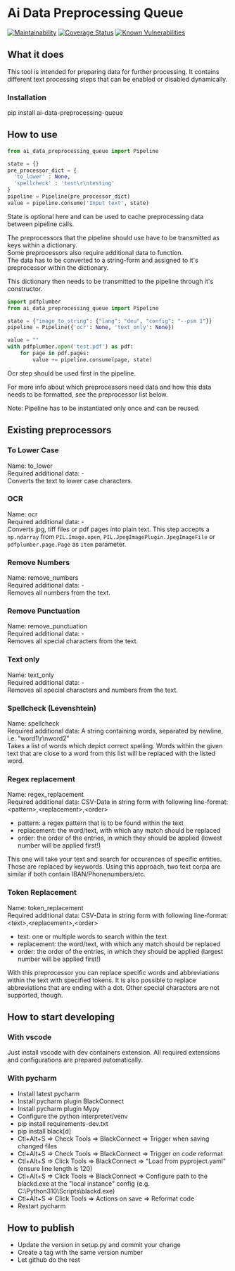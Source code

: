 # Ai Data Preprocessing Queue
[![Maintainability][codeclimate-image]][codeclimate-url]
[![Coverage Status][coveralls-image]][coveralls-url]
[![Known Vulnerabilities][snyk-image]][snyk-url]

## What it does
This tool is intended for preparing data for further processing.
It contains different text processing steps that can be enabled or disabled dynamically.


### Installation
pip install ai-data-preprocessing-queue

## How to use
```python
from ai_data_preprocessing_queue import Pipeline

state = {}
pre_processor_dict = {
  'to_lower' : None,
  'spellcheck' : 'test\r\ntesting'
}
pipeline = Pipeline(pre_processor_dict)
value = pipeline.consume('Input text', state)
```
        

State is optional here and can be used to cache preprocessing data between pipeline calls.

The preprocessors that the pipeline should use have to be transmitted as keys within a dictionary.  
Some preprocessors also require additional data to function.  
The data has to be converted to a string-form and assigned to it's preprocessor within the dictionary.

This dictionary then needs to be transmitted to the pipeline through it's constructor.

```python
import pdfplumber
from ai_data_preprocessing_queue import Pipeline

state = {"image_to_string": {"lang": "deu", "config": "--psm 1"}}
pipeline = Pipeline({'ocr': None, 'text_only': None})

value = ""
with pdfplumber.open('test.pdf') as pdf:
    for page in pdf.pages:
        value += pipeline.consume(page, state)

```

Ocr step should be used first in the pipeline.

For more info about which preprocessors need data and how this data needs to be formatted, see the preprocessor list below.

Note: Pipeline has to be instantiated only once and can be reused.

## Existing preprocessors

### To Lower Case
Name: to_lower  
Required additional data: -  
Converts the text to lower case characters.

### OCR
Name: ocr  
Required additional data: -  
Converts jpg, tiff files or pdf pages into plain text. This step accepts a `np.ndarray` from `PIL.Image.open`, `PIL.JpegImagePlugin.JpegImageFile` or `pdfplumber.page.Page` as `item` parameter.

### Remove Numbers
Name: remove_numbers  
Required additional data: -  
Removes all numbers from the text.

### Remove Punctuation
Name: remove_punctuation  
Required additional data: -  
Removes all special characters from the text.

### Text only
Name: text_only  
Required additional data: -  
Removes all special characters and numbers from the text.

### Spellcheck (Levenshtein)
Name: spellcheck  
Required additional data: A string containing words, separated by newline, i.e. "word1\r\nword2"  
Takes a list of words which depict correct spelling. Words within the given text that are close to a word from this list will be replaced with the listed word.

### Regex replacement
Name: regex_replacement  
Required additional data: CSV-Data in string form with following line-format: &lt;pattern&gt;,&lt;replacement&gt;,&lt;order&gt;
  - pattern: a regex pattern that is to be found within the text
  - replacement: the word/text, with which any match should be replaced
  - order: the order of the entries, in which they should be applied (lowest number will be applied first!)

This one will take your text and search for occurences of specific entities. Those are replaced by keywords. Using this approach, two text corpa are similar if both contain IBAN/Phonenumbers/etc.

### Token Replacement
Name: token_replacement  
Required additional data: CSV-Data in string form with following line-format: &lt;text&gt;,&lt;replacement&gt;,&lt;order&gt;
  - text: one or multiple words to search within the text
  - replacement: the word/text, with which any match should be replaced
  - order: the order of the entries, in which they should be applied (largest number will be applied first!)

With this preprocessor you can replace specific words and abbreviations within the text with specified tokens.
It is also possible to replace abbreviations that are ending with a dot. Other special characters are not supported, though.

## How to start developing

### With vscode

Just install vscode with dev containers extension. All required extensions and configurations are prepared automatically.

### With pycharm

* Install latest pycharm
* Install pycharm plugin BlackConnect
* Install pycharm plugin Mypy
* Configure the python interpreter/venv
* pip install requirements-dev.txt
* pip install black[d]
* Ctl+Alt+S => Check Tools => BlackConnect => Trigger when saving changed files
* Ctl+Alt+S => Check Tools => BlackConnect => Trigger on code reformat
* Ctl+Alt+S => Click Tools => BlackConnect => "Load from pyproject.yaml" (ensure line length is 120)
* Ctl+Alt+S => Click Tools => BlackConnect => Configure path to the blackd.exe at the "local instance" config (e.g. C:\Python310\Scripts\blackd.exe)
* Ctl+Alt+S => Click Tools => Actions on save => Reformat code
* Restart pycharm

## How to publish
* Update the version in setup.py and commit your change
* Create a tag with the same version number
* Let github do the rest

[codeclimate-image]:https://api.codeclimate.com/v1/badges/bcde3599d064f687803f/maintainability
[codeclimate-url]:https://codeclimate.com/github/SamhammerAG/ai_data_preprocessing_queue/maintainability
[coveralls-image]:https://coveralls.io/repos/github/SamhammerAG/ai_data_preprocessing_queue/badge.svg?branch=master
[coveralls-url]:https://coveralls.io/github/SamhammerAG/ai_data_preprocessing_queue?branch=master
[snyk-image]:https://snyk.io/test/github/SamhammerAG/ai_data_preprocessing_queue/badge.svg
[snyk-url]:https://snyk.io/test/github/SamhammerAG/ai_data_preprocessing_queue